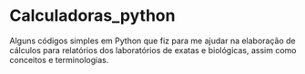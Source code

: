 # Calculadoras_python
Alguns códigos simples em Python que fiz para me ajudar na elaboração de cálculos para relatórios dos laboratórios de exatas e biológicas, assim como conceitos e terminologias. 
